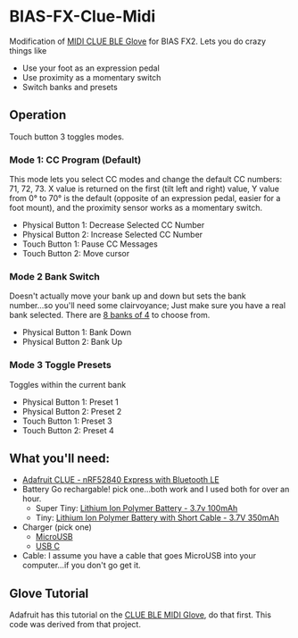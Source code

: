 # BIAS-FX-Clue-Midi

Modification of [MIDI CLUE BLE Glove](https://bit.ly/2PBzcX9) for BIAS
FX2.  Lets you do crazy things like
* Use your foot as an expression pedal
* Use proximity as a momentary switch
* Switch banks and presets

## Operation

Touch button 3 toggles modes. 

### Mode 1: CC Program (Default)

This mode lets you select CC modes and change the default CC numbers:
71, 72, 73.  X value is returned on the first (tilt left and right)
value, Y value from 0° to 70° is the default (opposite of an
expression pedal, easier for a foot mount), and the proximity sensor
works as a momentary switch.
 * Physical Button 1: Decrease Selected CC Number
 * Physical Button 2: Increase Selected CC Number
 * Touch Button 1: Pause CC Messages 
 * Touch Button 2: Move cursor

### Mode 2 Bank Switch

Doesn't actually move your bank up and down but sets the bank
number...so you'll need some clairvoyance; Just make sure you have a
real bank selected.  There are [8 banks of 4](https://bit.ly/3gK57kb)
to choose from.
 * Physical Button 1: Bank Down
 * Physical Button 2: Bank Up

### Mode 3 Toggle Presets

Toggles within the current bank
 * Physical Button 1: Preset 1
 * Physical Button 2: Preset 2
 * Touch Button 1: Preset 3
 * Touch Button 2: Preset 4

## What you'll need:

* [Adafruit CLUE - nRF52840 Express with Bluetooth
   LE](https://www.adafruit.com/product/4500)
 * Battery Go rechargable! pick one...both work and I used both for over an hour.
   * Super Tiny: [Lithium Ion Polymer Battery - 3.7v
     100mAh](https://www.adafruit.com/product/1570)
   * Tiny: [Lithium Ion Polymer Battery with Short Cable - 3.7V
     350mAh](https://www.adafruit.com/product/4237)
 * Charger (pick one)
   * [MicroUSB](https://www.adafruit.com/product/1904)
   * [USB C](https://www.adafruit.com/product/4410)
 * Cable: I assume you have a cable that goes MicroUSB into your
   computer...if you don't go get it.
 
 ## Glove Tutorial 

Adafruit has this tutorial on the [CLUE BLE MIDI
Glove](https://learn.adafruit.com/clue-midi-glove), do that first.
This code was derived from that project.
